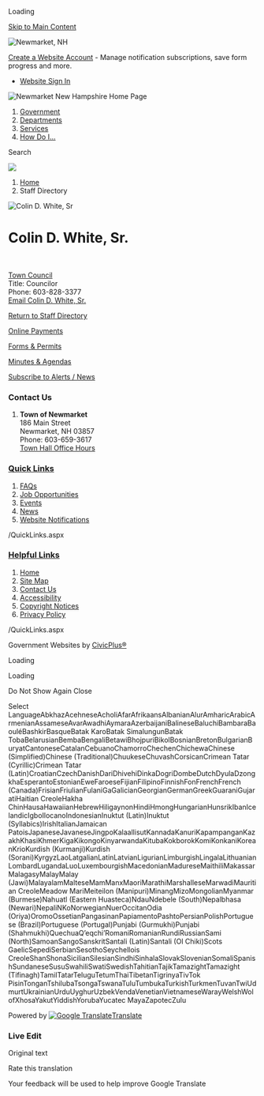 Loading

[Skip to Main Content](https://www.newmarketnh.gov/directory.aspx?eid=68%2F)

![Newmarket, NH](https://www.newmarketnh.gov/ImageRepository/Document?documentID=27)

[Create a Website Account](https://www.newmarketnh.gov/MyAccount/ProfileCreate) - Manage notification subscriptions, save form progress and more.   

- [Website Sign In](https://www.newmarketnh.gov/MyAccount)

![Newmarket New Hampshire Home Page](https://www.newmarketnh.gov/ImageRepository/Document?documentID=72)

1. [Government](https://www.newmarketnh.gov/27/Government)
2. [Departments](https://www.newmarketnh.gov/31/Departments)
3. [Services](https://www.newmarketnh.gov/101/Services)
4. [How Do I...](https://www.newmarketnh.gov/9/How-Do-I)

Search

![](https://www.newmarketnh.gov/ImageRepository/Document?documentID=69)

1. [Home](https://www.newmarketnh.gov)
2. Staff Directory

![Colin D. White, Sr](https://www.newmarketnh.gov/ImageRepository/Document?documentID=615 "Colin D. White, Sr")

# Colin D. White, Sr.

 

[Town Council](https://www.newmarketnh.gov/Directory.aspx?DID=11)  
Title: Councilor  
Phone: 603-828-3377  
[Email Colin D. White, Sr.](mailto:cwhite@newmarketnh.gov)

[Return to Staff Directory](https://www.newmarketnh.gov/Directory.aspx)

[Online Payments](https://www.newmarketnh.gov/391/Pay-My-Bill)

[Forms &amp; Permits](https://www.newmarketnh.gov/446)

[Minutes &amp; Agendas](https://newmarketnh.portal.civicclerk.com)

[Subscribe to Alerts / News](https://www.newmarketnh.gov/464/Subscribe-to-Alerts-News)

### Contact Us

1. **Town of Newmarket**  
   186 Main Street  
   Newmarket, NH 03857  
   Phone: 603-659-3617  
   [Town Hall Office Hours](https://www.newmarketnh.gov/DocumentCenter/View/1160/Office-Hours)

### [Quick Links](https://www.newmarketnh.gov/QuickLinks.aspx?CID=15)

1. [FAQs](https://www.newmarketnh.gov/FAQ.aspx)
2. [Job Opportunities](https://www.newmarketnh.gov/Jobs.aspx)
3. [Events](https://www.newmarketnh.gov/calendar.aspx?CID=14%2C22)
4. [News](https://www.newmarketnh.gov/CivicAlerts.aspx)
5. [Website Notifications](https://www.newmarketnh.gov/list.aspx)

/QuickLinks.aspx

### [Helpful Links](https://www.newmarketnh.gov/QuickLinks.aspx?CID=16)

1. [Home](https://www.newmarketnh.gov)
2. [Site Map](https://www.newmarketnh.gov/sitemap)
3. [Contact Us](https://www.newmarketnh.gov/directory.aspx)
4. [Accessibility](https://www.newmarketnh.gov/accessibility)
5. [Copyright Notices](https://www.newmarketnh.gov/copyright)
6. [Privacy Policy](https://www.newmarketnh.gov/site/privacy)

/QuickLinks.aspx

Government Websites by [CivicPlus®](https://connect.civicplus.com/referral)

Loading

Loading

Do Not Show Again Close

Select LanguageAbkhazAcehneseAcholiAfarAfrikaansAlbanianAlurAmharicArabicArmenianAssameseAvarAwadhiAymaraAzerbaijaniBalineseBaluchiBambaraBaouléBashkirBasqueBatak KaroBatak SimalungunBatak TobaBelarusianBembaBengaliBetawiBhojpuriBikolBosnianBretonBulgarianBuryatCantoneseCatalanCebuanoChamorroChechenChichewaChinese (Simplified)Chinese (Traditional)ChuukeseChuvashCorsicanCrimean Tatar (Cyrillic)Crimean Tatar (Latin)CroatianCzechDanishDariDhivehiDinkaDogriDombeDutchDyulaDzongkhaEsperantoEstonianEweFaroeseFijianFilipinoFinnishFonFrenchFrench (Canada)FrisianFriulianFulaniGaGalicianGeorgianGermanGreekGuaraniGujaratiHaitian CreoleHakha ChinHausaHawaiianHebrewHiligaynonHindiHmongHungarianHunsrikIbanIcelandicIgboIlocanoIndonesianInuktut (Latin)Inuktut (Syllabics)IrishItalianJamaican PatoisJapaneseJavaneseJingpoKalaallisutKannadaKanuriKapampanganKazakhKhasiKhmerKigaKikongoKinyarwandaKitubaKokborokKomiKonkaniKoreanKrioKurdish (Kurmanji)Kurdish (Sorani)KyrgyzLaoLatgalianLatinLatvianLigurianLimburgishLingalaLithuanianLombardLugandaLuoLuxembourgishMacedonianMadureseMaithiliMakassarMalagasyMalayMalay (Jawi)MalayalamMalteseMamManxMaoriMarathiMarshalleseMarwadiMauritian CreoleMeadow MariMeiteilon (Manipuri)MinangMizoMongolianMyanmar (Burmese)Nahuatl (Eastern Huasteca)NdauNdebele (South)Nepalbhasa (Newari)NepaliNKoNorwegianNuerOccitanOdia (Oriya)OromoOssetianPangasinanPapiamentoPashtoPersianPolishPortuguese (Brazil)Portuguese (Portugal)Punjabi (Gurmukhi)Punjabi (Shahmukhi)QuechuaQʼeqchiʼRomaniRomanianRundiRussianSami (North)SamoanSangoSanskritSantali (Latin)Santali (Ol Chiki)Scots GaelicSepediSerbianSesothoSeychellois CreoleShanShonaSicilianSilesianSindhiSinhalaSlovakSlovenianSomaliSpanishSundaneseSusuSwahiliSwatiSwedishTahitianTajikTamazightTamazight (Tifinagh)TamilTatarTeluguTetumThaiTibetanTigrinyaTivTok PisinTonganTshilubaTsongaTswanaTuluTumbukaTurkishTurkmenTuvanTwiUdmurtUkrainianUrduUyghurUzbekVendaVenetianVietnameseWarayWelshWolofXhosaYakutYiddishYorubaYucatec MayaZapotecZulu

Powered by [![Google Translate](https://www.gstatic.com/images/branding/googlelogo/1x/googlelogo_color_42x16dp.png)Translate](https://translate.google.com)

### Live Edit

Original text

Rate this translation

Your feedback will be used to help improve Google Translate
